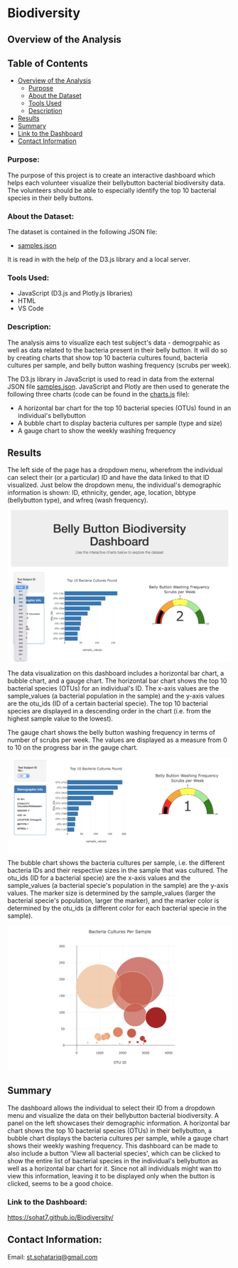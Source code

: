 # Biodiversity
## Overview of the Analysis
## Table of Contents
- [Overview of the Analysis](#overview-of-the-analysis)
    - [Purpose](#purpose)
    - [About the Dataset](#about-the-dataset)
    - [Tools Used](#tools-used)
    - [Description](#description)
- [Results](#results)
- [Summary](#summary)
- [Link to the Dashboard](#Link-to-the-Dashboard)
- [Contact Information](#contact-information)

### Purpose:
The purpose of this project is to create an interactive dashboard which helps each volunteer visualize their bellybutton bacterial biodiversity data. The volunteers should be able to especially identify the top 10 bacterial species in their belly buttons.

### About the Dataset:
The dataset is contained in the following JSON file:
 - [samples.json](https://github.com/SohaT7/Biodiversity/blob/main/samples.json)

It is read in with the help of the D3.js library and a local server. 

### Tools Used:
 - JavaScript (D3.js and Plotly.js libraries)
 - HTML
 - VS Code

### Description:
The analysis aims to visualize each test subject's data - demogrpahic as well as data related to the bacteria present in their belly button. It will do so by creating charts that show top 10 bacteria cultures found, bacteria cultures per sample, and belly button washing frequency (scrubs per week).

The D3.js library in JavaScript is used to read in data from the external JSON file [samples.json](https://github.com/SohaT7/Biodiversity/blob/main/samples.json). JavaScript and Plotly are then used to generate the following three charts (code can be found in the [charts.js]() file):

 - A horizontal bar chart for the top 10 bacterial species (OTUs) found in an individual's bellybutton 
 - A bubble chart to display bacteria cultures per sample (type and size)
 - A gauge chart to show the weekly washing frequency

## Results
The left side of the page has a dropdown menu, wherefrom the individual can select their (or a particular) ID and have the data linked to that ID visualized. Just below the dropdown menu, the individual's demographic information is shown: ID, ethnicity, gender, age, location, bbtype (bellybutton type), and wfreq (wash frequency).

![Options Dropdown Menu](https://github.com/SohaT7/Biodiversity/blob/main/Images/OptionsDropdown.png)

The data visualization on this dashboard includes a horizontal bar chart, a bubble chart, and a gauge chart. The horizontal bar chart shows the top 10 bacterial species (OTUs) for an individual's ID. The x-axis values are the sample_values (a bacterial population in the sample) and the y-axis values are the otu_ids (ID of a certain bacterial specie). The top 10 bacterial species are displayed in a descending order in the chart (i.e. from the highest sample value to the lowest). 

The gauge chart shows the belly button washing frequency in terms of number of scrubs per week. The values are displayed as a measure from 0 to 10 on the progress bar in the gauge chart.

![Panel, Bar, and Gauge Charts](https://github.com/SohaT7/Biodiversity/blob/main/Images/Charts1.png)

The bubble chart shows the bacteria cultures per sample, i.e. the different bacteria IDs and their respective sizes in the sample that was cultured. The otu_ids (ID for a bacterial specie) are the x-axis values and the sample_values (a bacterial specie's population in the sample) are the y-axis values. The marker size is determined by the sample_values (larger the bacterial specie's population, larger the marker), and the marker color is determined by the otu_ids (a different color for each bacterial specie in the sample).

![Bubble Chart](https://github.com/SohaT7/Biodiversity/blob/main/Images/Charts2.png)

## Summary
The dashboard allows the individual to select their ID from a dropdown menu and visualize the data on their bellybutton bacterial biodiversity. A panel on the left showcases their demographic information. A horizontal bar chart shows the top 10 bacterial species (OTUs) in their bellybutton, a bubble chart displays the bacteria cultures per sample, while a gauge chart shows their weekly washing frequency. This dashboard can be made to also include a button 'View all bacterial species', which can be clicked to show the entire list of bacterial species in the individual's bellybutton as well as a horizontal bar chart for it. Since not all individuals might wan tto view this information, leaving it to be displayed only when the button is clicked, seems to be a good choice. 

### Link to the Dashboard:
https://sohat7.github.io/Biodiversity/

## Contact Information:
Email: st.sohatariq@gmail.com


